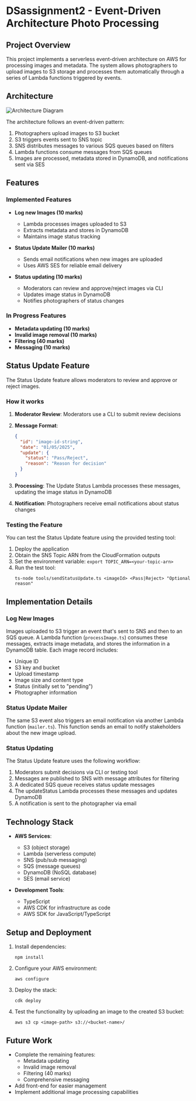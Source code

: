 # DSassignment2 - Event-Driven Architecture Photo Processing

## Project Overview

This project implements a serverless event-driven architecture on AWS for processing images and metadata. The system allows photographers to upload images to S3 storage and processes them automatically through a series of Lambda functions triggered by events.

## Architecture

![Architecture Diagram](https://github.com/lumoumou123/DSassignment2/raw/main/images/architecture.png)

The architecture follows an event-driven pattern:

1. Photographers upload images to S3 bucket
2. S3 triggers events sent to SNS topic
3. SNS distributes messages to various SQS queues based on filters
4. Lambda functions consume messages from SQS queues
5. Images are processed, metadata stored in DynamoDB, and notifications sent via SES

## Features

### Implemented Features
- **Log new Images (10 marks)**
  - Lambda processes images uploaded to S3
  - Extracts metadata and stores in DynamoDB
  - Maintains image status tracking

- **Status Update Mailer (10 marks)**
  - Sends email notifications when new images are uploaded
  - Uses AWS SES for reliable email delivery
  
- **Status updating (10 marks)**
  - Moderators can review and approve/reject images via CLI
  - Updates image status in DynamoDB
  - Notifies photographers of status changes

### In Progress Features
- **Metadata updating (10 marks)**
- **Invalid image removal (10 marks)**
- **Filtering (40 marks)**
- **Messaging (10 marks)**

## Status Update Feature

The Status Update feature allows moderators to review and approve or reject images.

### How it works

1. **Moderator Review**: Moderators use a CLI to submit review decisions
2. **Message Format**:
   ```json
   {
     "id": "image-id-string",
     "date": "01/05/2025",
     "update": {
       "status": "Pass/Reject",
       "reason": "Reason for decision"
     }
   }
   ```

3. **Processing**: The Update Status Lambda processes these messages, updating the image status in DynamoDB
4. **Notification**: Photographers receive email notifications about status changes

### Testing the Feature

You can test the Status Update feature using the provided testing tool:

1. Deploy the application
2. Obtain the SNS Topic ARN from the CloudFormation outputs
3. Set the environment variable: `export TOPIC_ARN=<your-topic-arn>`
4. Run the test tool:
   ```
   ts-node tools/sendStatusUpdate.ts <imageId> <Pass|Reject> "Optional reason"
   ```

## Implementation Details

### Log New Images
Images uploaded to S3 trigger an event that's sent to SNS and then to an SQS queue. A Lambda function (`processImage.ts`) consumes these messages, extracts image metadata, and stores the information in a DynamoDB table. Each image record includes:

- Unique ID
- S3 key and bucket
- Upload timestamp
- Image size and content type
- Status (initially set to "pending")
- Photographer information

### Status Update Mailer
The same S3 event also triggers an email notification via another Lambda function (`mailer.ts`). This function sends an email to notify stakeholders about the new image upload.

### Status Updating
The Status Update feature uses the following workflow:
1. Moderators submit decisions via CLI or testing tool
2. Messages are published to SNS with message attributes for filtering
3. A dedicated SQS queue receives status update messages
4. The updateStatus Lambda processes these messages and updates DynamoDB
5. A notification is sent to the photographer via email

## Technology Stack

- **AWS Services**:
  - S3 (object storage)
  - Lambda (serverless compute)
  - SNS (pub/sub messaging)
  - SQS (message queues)
  - DynamoDB (NoSQL database)
  - SES (email service)
  
- **Development Tools**:
  - TypeScript
  - AWS CDK for infrastructure as code
  - AWS SDK for JavaScript/TypeScript

## Setup and Deployment

1. Install dependencies:
   ```
   npm install
   ```

2. Configure your AWS environment:
   ```
   aws configure
   ```

3. Deploy the stack:
   ```
   cdk deploy
   ```

4. Test the functionality by uploading an image to the created S3 bucket:
   ```
   aws s3 cp <image-path> s3://<bucket-name>/
   ```

## Future Work

- Complete the remaining features:
  - Metadata updating
  - Invalid image removal
  - Filtering (40 marks)
  - Comprehensive messaging
- Add front-end for easier management
- Implement additional image processing capabilities


